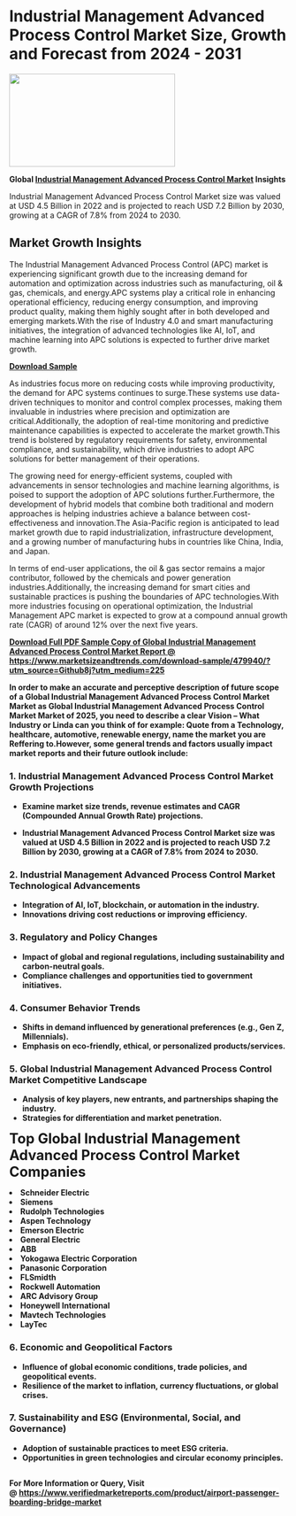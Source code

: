 <H1>Industrial Management Advanced Process Control Market Size, Growth and Forecast from 2024 - 2031</H1><img class="aligncenter size-medium wp-image-584254" src="https://thirdeyenews.in/wp-content/uploads/2024/09/Global-Market-Research-300x168.jpeg" alt="" width="300" height="168" /><p><strong>Global&nbsp;<a href="https://www.marketsizeandtrends.com/download-sample/479940/?utm_source=Github8j?utm_medium=225">Industrial Management Advanced Process Control Market</a> Insights</strong></p><p>Industrial Management Advanced Process Control Market size was valued at USD 4.5 Billion in 2022 and is projected to reach USD 7.2 Billion by 2030, growing at a CAGR of 7.8% from 2024 to 2030.</p><p><h2>Market Growth Insights</h2> <p>The Industrial Management Advanced Process Control (APC) market is experiencing significant growth due to the increasing demand for automation and optimization across industries such as manufacturing, oil & gas, chemicals, and energy.APC systems play a critical role in enhancing operational efficiency, reducing energy consumption, and improving product quality, making them highly sought after in both developed and emerging markets.With the rise of Industry 4.0 and smart manufacturing initiatives, the integration of advanced technologies like AI, IoT, and machine learning into APC solutions is expected to further drive market growth.</p> <p><strong><a href="#">Download Sample</a></strong></p> <p>As industries focus more on reducing costs while improving productivity, the demand for APC systems continues to surge.These systems use data-driven techniques to monitor and control complex processes, making them invaluable in industries where precision and optimization are critical.Additionally, the adoption of real-time monitoring and predictive maintenance capabilities is expected to accelerate the market growth.This trend is bolstered by regulatory requirements for safety, environmental compliance, and sustainability, which drive industries to adopt APC solutions for better management of their operations.</p> <p>The growing need for energy-efficient systems, coupled with advancements in sensor technologies and machine learning algorithms, is poised to support the adoption of APC solutions further.Furthermore, the development of hybrid models that combine both traditional and modern approaches is helping industries achieve a balance between cost-effectiveness and innovation.The Asia-Pacific region is anticipated to lead market growth due to rapid industrialization, infrastructure development, and a growing number of manufacturing hubs in countries like China, India, and Japan.</p> <p>In terms of end-user applications, the oil & gas sector remains a major contributor, followed by the chemicals and power generation industries.Additionally, the increasing demand for smart cities and sustainable practices is pushing the boundaries of APC technologies.With more industries focusing on operational optimization, the Industrial Management APC market is expected to grow at a compound annual growth rate (CAGR) of around 12% over the next five years.</p> <p><strong><a href="#"></p><p><span class=""><strong>Download Full PDF Sample Copy of Global Industrial Management Advanced Process Control Market Report</strong> @ <a href="https://www.marketsizeandtrends.com/download-sample/479940/?utm_source=Github8j?utm_medium=225" target="_blank">https://www.marketsizeandtrends.com/download-sample/479940/?utm_source=Github8j?utm_medium=225</a></span></p><p>In order to make an accurate and perceptive description of future scope of a Global&nbsp;Industrial Management Advanced Process Control Market Market as Global&nbsp;Industrial Management Advanced Process Control Market Market of 2025, you need to describe a clear Vision &ndash; What Industry or Linda can you think of for example: Quote from a Technology, healthcare, automotive, renewable energy, name the market you are Reffering to.However, some general trends and factors usually impact market reports and their future outlook include:</p><h3>1.&nbsp;<strong>Industrial Management Advanced Process Control Market Growth Projections</strong></h3><ul><li>Examine market size trends, revenue estimates and CAGR (Compounded Annual Growth Rate) projections.</li><li><p>Industrial Management Advanced Process Control Market size was valued at USD 4.5 Billion in 2022 and is projected to reach USD 7.2 Billion by 2030, growing at a CAGR of 7.8% from 2024 to 2030.</p></li></ul><h3>2.&nbsp;<strong>Industrial Management Advanced Process Control Market Technological Advancements</strong></h3><ul><li>Integration of AI, IoT, blockchain, or automation in the industry.</li><li>Innovations driving cost reductions or improving efficiency.</li></ul><h3>3.&nbsp;<strong>Regulatory and Policy Changes</strong></h3><ul><li>Impact of global and regional regulations, including sustainability and carbon-neutral goals.</li><li>Compliance challenges and opportunities tied to government initiatives.</li></ul><h3>4.&nbsp;<strong>Consumer Behavior Trends</strong></h3><ul><li>Shifts in demand influenced by generational preferences (e.g., Gen Z, Millennials).</li><li>Emphasis on eco-friendly, ethical, or personalized products/services.</li></ul><h3>5.&nbsp;<strong>Global Industrial Management Advanced Process Control Market Competitive Landscape</strong></h3><ul><li>Analysis of key players, new entrants, and partnerships shaping the industry.</li><li>Strategies for differentiation and market penetration.</li></ul><p data-pm-slice="1 1 []"><span style="color: inherit; font-family: inherit; font-size: 25px;">Top Global Industrial Management Advanced Process Control Market Companies</span></p><div class="" data-test-id=""><p><li>Schneider Electric</li><li> Siemens</li><li> Rudolph Technologies</li><li> Aspen Technology</li><li> Emerson Electric</li><li> General Electric</li><li> ABB</li><li> Yokogawa Electric Corporation</li><li> Panasonic Corporation</li><li> FLSmidth</li><li> Rockwell Automation</li><li> ARC Advisory Group</li><li> Honeywell International</li><li> Mavtech Technologies</li><li> LayTec</li></p></div><h3>6.&nbsp;<strong>Economic and Geopolitical Factors</strong></h3><ul><li>Influence of global economic conditions, trade policies, and geopolitical events.</li><li>Resilience of the market to inflation, currency fluctuations, or global crises.</li></ul><h3>7.&nbsp;<strong>Sustainability and ESG (Environmental, Social, and Governance)</strong></h3><ul><li>Adoption of sustainable practices to meet ESG criteria.</li><li>Opportunities in green technologies and circular economy principles.</li></ul><h2><strong style="font-size: 14px;">For More Information or Query, Visit @&nbsp;</strong><a style="background-color: #ffffff; font-size: 14px;" href="https://www.marketsizeandtrends.com/report/industrial-management-advanced-process-control-market/" target="_blank">https://www.verifiedmarketreports.com/product/airport-passenger-boarding-bridge-market</a></h2>
